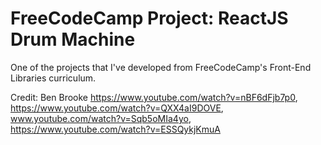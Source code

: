 # FreeCodeCamp Project: ReactJS Drum Machine
One of the projects that I've developed from FreeCodeCamp's Front-End Libraries curriculum. 

Credit: Ben Brooke
https://www.youtube.com/watch?v=nBF6dFjb7p0, 
https://www.youtube.com/watch?v=QXX4aI9DOVE, 
www.youtube.com/watch?v=Sqb5oMIa4yo, 
https://www.youtube.com/watch?v=ESSQykjKmuA


